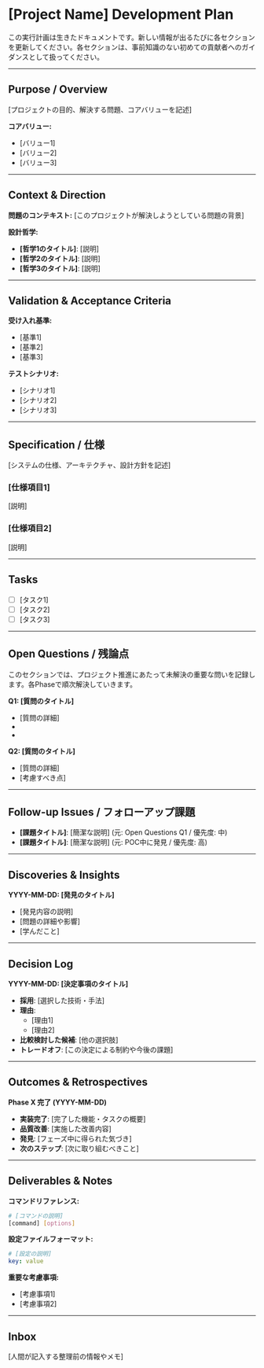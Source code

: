 <!-- issync:v1:start -->
<!-- Template Version: 7 (2025-10-17) -->

# [Project Name] Development Plan

この実行計画は生きたドキュメントです。新しい情報が出るたびに各セクションを更新してください。各セクションは、事前知識のない初めての貢献者へのガイダンスとして扱ってください。

<!--
## 🚨 このドキュメントの更新ガイドライン（必読）

**基本原則:**
- **簡潔さ重視**: 各セクションは必要最小限の情報のみを記載
- **段階的更新**: 変更が必要な部分のみを更新し、複数セクションの大幅な書き換えは避ける
- **冗長性の排除**: 重複する説明や過度な詳細化を避ける

**✅ DO（推奨）:**
- 特定のセクションのみを対象とした、必要最小限の変更
- 既存の簡潔な表現をそのまま維持
- 箇条書き形式での簡潔な記述
- 新たな発見や決定事項を追加する場合は、そのセクションのみを更新

**❌ DON'T（禁止）:**
- 複数セクションを同時に大幅書き換え
- 既存の簡潔な表現を冗長な文章に置き換える
- 不要な説明や背景情報を追加
- 既に記載されている情報を別の表現で繰り返す
- セクション全体を一から書き直す（修正が必要な箇所のみを更新すること）

**具体例:**
```markdown
✅ GOOD: "Tasksセクションに新しいタスク「X実装」を追加"
❌ BAD: "Tasksセクションを見直し、全タスクの説明を詳細化し、背景情報を追加"

✅ GOOD: "Decision Logに「Y技術を採用」を追加"
❌ BAD: "Decision Logを全面的に再構成し、既存の決定をより詳細に説明"
```
-->

---

## Purpose / Overview

<!--
📝 Guidance for AI
記入タイミング: before-plan
記入内容: タスクの目的、解決する問題、コアバリューを明確に定義。AIエージェントがこのタスクの方向性を理解するための最重要セクション
-->

[プロジェクトの目的、解決する問題、コアバリューを記述]

**コアバリュー:**

- [バリュー1]
- [バリュー2]
- [バリュー3]

---

## Context & Direction

<!--
📝 Guidance for AI
記入タイミング: before-plan
記入内容: 問題の背景、設計哲学を記述。コードベース調査や既存ドキュメント確認の結果を反映
-->

**問題のコンテキスト:**
[このプロジェクトが解決しようとしている問題の背景]

**設計哲学:**

- **[哲学1のタイトル]**: [説明]
- **[哲学2のタイトル]**: [説明]
- **[哲学3のタイトル]**: [説明]

---

## Validation & Acceptance Criteria

<!--
📝 Guidance for AI
記入タイミング: before-planで初期記入 → before-architecture-decisionで妥当性検証・更新
記入内容: テスト可能な受け入れ基準を定義。POC後に実現可能性を確認し、必要に応じて調整
-->

**受け入れ基準:**

- [基準1]
- [基準2]
- [基準3]

**テストシナリオ:**

- [シナリオ1]
- [シナリオ2]
- [シナリオ3]

---

## Specification / 仕様

<!--
📝 Guidance for AI
記入タイミング: before-architecture-decision
記入内容: POCの知見を基にシステム仕様、アーキテクチャ、設計方針を具体化
-->

[システムの仕様、アーキテクチャ、設計方針を記述]

### [仕様項目1]

[説明]

### [仕様項目2]

[説明]

---

## Tasks

<!--
📝 Guidance for AI
記入タイミング: before-architecture-decisionで初期タスク → before-poc以降で継続更新
記入内容: 実装者が「次に何をすべきか」を具体的に把握するための実行可能なタスクリスト

**重要**: before-planフェーズではTasksを作成しません。Open Questions解決とアーキテクチャ決定後に、確定した方針に基づいてTasksを作成します。

**GitHub Issueとの対応:**
- **大きなタスク**（複数日、複数PR）→ サブissue化し`(#123)`形式でIssue番号を記載
- **小さなタスク**（1-2時間で完結）→ このissue内で管理、Issue番号なし
- **サブissue化検討中** → `(未Issue化)`と記載

**記法:**
- `- [ ] タスク名` - 未完了の小タスク
- `- [ ] タスク名 (#123)` - サブissueとして管理中
- `- [ ] タスク名 (未Issue化)` - サブissue化を検討中
- `- [x] タスク名` - 完了済みタスク
-->

- [ ] [タスク1]
- [ ] [タスク2]
- [ ] [タスク3]

---

## Open Questions / 残論点

<!--
📝 Guidance for AI
記入タイミング: before-plan/before-pocで記入 → 各フェーズで解決
記入内容: 未解決の重要な問い。before-implementまでに実装に必要な質問を全て解決。優先度が高い（先に解消すべき）問いを上に配置
-->

このセクションでは、プロジェクト推進にあたって未解決の重要な問いを記録します。各Phaseで順次解決していきます。

**Q1: [質問のタイトル]**

- [質問の詳細]
- [選択肢1]: [説明]
- [選択肢2]: [説明]

**Q2: [質問のタイトル]**

- [質問の詳細]
- [考慮すべき点]

---

## Follow-up Issues / フォローアップ課題

<!--
📝 Guidance for AI
記入タイミング: Open Questions解消時、または実装中に発見した際
記入内容: 今回のスコープでは対応しないが、将来的に別issueとして扱うべき事項
-->

- **[課題タイトル]**: [簡潔な説明] (元: Open Questions Q1 / 優先度: 中)
- **[課題タイトル]**: [簡潔な説明] (元: POC中に発見 / 優先度: 高)

---

## Discoveries & Insights

<!--
📝 Guidance for AI
記入タイミング: before-poc以降、継続的に記入
記入内容: 実装中に発見した技術的制約・複雑性・新たなタスク。失敗時は失敗原因も記録
-->

**YYYY-MM-DD: [発見のタイトル]**

- [発見内容の説明]
- [問題の詳細や影響]
- [学んだこと]

---

## Decision Log

<!--
📝 Guidance for AI
記入タイミング: before-architecture-decision
記入内容: POCの知見を基に技術選定、アーキテクチャ決定、トレードオフを記録
-->

**YYYY-MM-DD: [決定事項のタイトル]**

- **採用**: [選択した技術・手法]
- **理由**:
  - [理由1]
  - [理由2]
- **比較検討した候補**: [他の選択肢]
- **トレードオフ**: [この決定による制約や今後の課題]

---

## Outcomes & Retrospectives

<!--
📝 Guidance for AI
記入タイミング: before-retrospective
記入内容: 実装完了内容、品質改善、発見、次のステップ。プロジェクト改善提案も含む
-->

**Phase X 完了 (YYYY-MM-DD)**
- **実装完了**: [完了した機能・タスクの概要]
- **品質改善**: [実施した改善内容]
- **発見**: [フェーズ中に得られた気づき]
- **次のステップ**: [次に取り組むべきこと]

---

## Deliverables & Notes

<!--
📝 Guidance for AI
記入タイミング: 随時更新
記入内容: コマンドリファレンス、設定ファイルフォーマット、重要な考慮事項
-->

**コマンドリファレンス:**

```bash
# [コマンドの説明]
[command] [options]
```

**設定ファイルフォーマット:**

```yaml
# [設定の説明]
key: value
```

**重要な考慮事項:**

- [考慮事項1]
- [考慮事項2]

---

## Inbox

<!--
📝 Guidance for AI
記入タイミング: **人間が記入** - AIは記入しない
記入内容: 整理前のメモ、リンク、一時的な情報など。人間が後で適切なセクションに整理する
-->

[人間が記入する整理前の情報やメモ]
<!-- issync:v1:end -->
